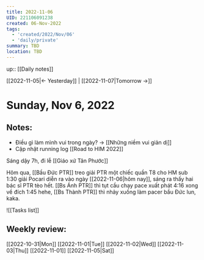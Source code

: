 ```yaml
---
title: 2022-11-06
UID: 221106091238
created: 06-Nov-2022
tags:
  - 'created/2022/Nov/06'
  - 'daily/private'
summary: TBD
location: TBD
---
```

up:: [[Daily notes]]

[[2022-11-05|<- Yesterday]] | [[2022-11-07|Tomorrow ->]]
# Sunday, Nov 6, 2022

## Notes:

- Điều gì làm mình vui trong ngày? -> [[Những niềm vui giản dị]]
- Cập nhật running log [[Road to HIM 2022]]

Sáng dậy 7h, đi lễ [[Giáo xứ Tân Phước]]

Hôm qua, [[Bầu Đức PTR]] treo giải PTR một chiếc quần T8 cho HM sub 1:30 giải Pocari diễn ra vào ngày [[2022-11-06|hôm nay]], sáng ra thấy hai bác sĩ PTR tèo hết. [[Bs Ánh PTR]] thì tụt cầu chạy pace xuất phát 4:16 xong về đích 1:45 hehe, [[Bs Thành PTR]] thì nhảy xuống làm pacer bầu Đức lun, kaka.


![[Tasks list]]


## Weekly review:
[[2022-10-31|Mon]]
[[2022-11-01|Tue]]
[[2022-11-02|Wed]]
[[2022-11-03|Thu]]
[[2022-11-01]]
[[2022-11-05|Sat]]
